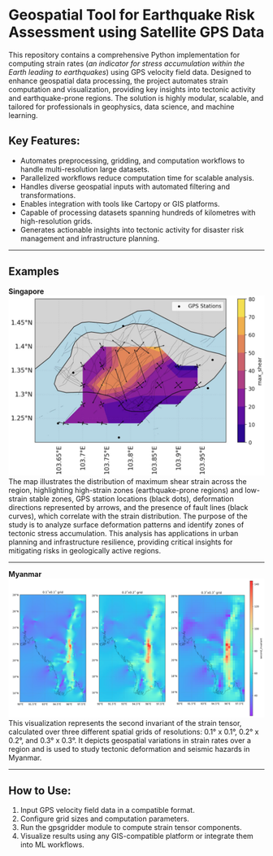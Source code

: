 # Geospatial Tool for Earthquake Risk Assessment using Satellite GPS Data

This repository contains a comprehensive Python implementation for computing strain rates (*an indicator for stress accumulation within the Earth leading to earthquakes*) using GPS velocity field data. Designed to enhance geospatial data processing, the project automates strain computation and visualization, providing key insights into tectonic activity and earthquake-prone regions. The solution is highly modular, scalable, and tailored for professionals in geophysics, data science, and machine learning.

## Key Features:

- Automates preprocessing, gridding, and computation workflows to handle multi-resolution large datasets.
- Parallelized workflows reduce computation time for scalable analysis.
- Handles diverse geospatial inputs with automated filtering and transformations.
- Enables integration with tools like Cartopy or GIS platforms.
- Capable of processing datasets spanning hundreds of kilometres with high-resolution grids.
- Generates actionable insights into tectonic activity for disaster risk management and infrastructure planning.

---------------
## Examples

**Singapore**
![**Strain Rates**](images/singapore_result.png "Strain Rates")
The map illustrates the distribution of maximum shear strain across the region, highlighting high-strain zones (earthquake-prone regions) and low-strain stable zones, GPS station locations (black dots), deformation directions represented by arrows, and the presence of fault lines (black curves), which correlate with the strain distribution. The purpose of the study is to analyze surface deformation patterns and identify zones of tectonic stress accumulation. This analysis has applications in urban planning and infrastructure resilience, providing critical insights for mitigating risks in geologically active regions.

---------

**Myanmar**
![**Strain Rates**](images/result_mynamar.png "Strain Rates")
This visualization represents the second invariant of the strain tensor, calculated over three different spatial grids of resolutions: 0.1° x 0.1°, 0.2° x 0.2°, and 0.3° x 0.3°. It depicts geospatial variations in strain rates over a region and is used to study tectonic deformation and seismic hazards in Myanmar.

----------

## How to Use:
1. Input GPS velocity field data in a compatible format.
2. Configure grid sizes and computation parameters.
3. Run the gpsgridder module to compute strain tensor components.
4. Visualize results using any GIS-compatible platform or integrate them into ML workflows.








   
